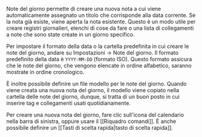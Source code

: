 Note del giorno permette di creare una nuova nota a cui viene automaticamente assegnato un titolo che corrisponde alla data corrente. Se la nota già esiste, viene aperta la nota esistente. Questo è un modo utile per creare registri giornalieri, elenchi di cose da fare o una lista di collegamenti a note che sono state create in un giorno specifico.

Per impostare il formato della data o la cartella predefinita in cui creare le note del giorno, andare su Impostazioni → Note del giorno. Il formato predefinito della data è `YYYY-MM-DD` (formato ISO). Questo formato assicura che le note del giorno, che vengono elencate in ordine alfabetico, saranno mostrate in ordine cronologico.

È inoltre possibile definire un file modello per le note del giorno. Quando viene creata una nuova nota del giorno, il modello viene copiato nella cartella delle note del giorno, dunque, si tratta di un buon posto in cui inserire tag e collegamenti usati quotidianamente.

Per creare una nuova nota del giorno, fare clic sull'icona del calendario nella barra di sinistra, oppure usare il [[Riquadro comandi]]. È anche possibile definire un [[Tasti di scelta rapida|tasto di scelta rapida]].
